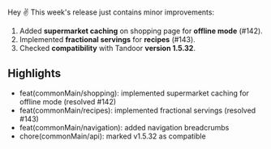 Hey ✌️
This week's release just contains minor improvements:

1. Added **supermarket caching** on shopping page for **offline mode** (#142).
2. Implemented **fractional servings** for **recipes** (#143).
3. Checked **compatibility** with Tandoor **version 1.5.32**.

## Highlights

- feat(commonMain/shopping): implemented supermarket caching for offline mode (resolved #142)
- feat(commonMain/recipes): implemented fractional servings (resolved #143)
- feat(commonMain/navigation): added navigation breadcrumbs
- chore(commonMain/api): marked v1.5.32 as compatible